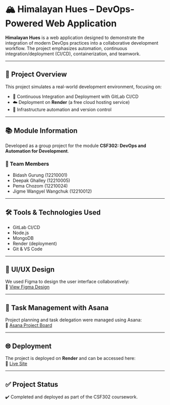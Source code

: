 # 🏔️ Himalayan Hues – DevOps-Powered Web Application

**Himalayan Hues** is a web application designed to demonstrate the integration of modern DevOps practices into a collaborative development workflow. The project emphasizes automation, continuous integration/deployment (CI/CD), containerization, and teamwork.

---

## 📌 Project Overview

This project simulates a real-world development environment, focusing on:
- 🔄 Continuous Integration and Deployment with GitLab CI/CD
- ☁️ Deployment on **Render** (a free cloud hosting service)
- 🔧 Infrastructure automation and version control

---

## 📚 Module Information

Developed as a group project for the module **CSF302: DevOps and Automation for Development**.

### 👥 Team Members
- Bidash Gurung (12210001)  
- Deepak Ghalley (12210005)  
- Pema Chozom (12210024)  
- Jigme Wangyel Wangchuk (12210012)

---

## 🛠️ Tools & Technologies Used

- GitLab CI/CD  
- Node.js  
- MongoDB  
- Render (deployment)  
- Git & VS Code  

---

## 🎨 UI/UX Design

We used Figma to design the user interface collaboratively:  
🔗 [View Figma Design](https://www.figma.com/design/Enckx1OK0d4LPiml8ilMkR/Mushroom-Classification?t=3hHAuCRWUlad5UXj-0)

---

## 🧰 Task Management with Asana

Project planning and task delegation were managed using Asana:  
🔗 [Asana Project Board](https://app.asana.com/1/1209558591271981/project/1209558631201982/board/1209558636930206)

---

## 🌐 Deployment

The project is deployed on **Render** and can be accessed here:  
🔗 [Live Site](https://group4himalayanhues.onrender.com/)


---

## ✅ Project Status

✔️ Completed and deployed as part of the CSF302 coursework.
